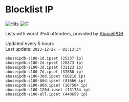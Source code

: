 # Blocklist IP

[![Hits](https://hits.seeyoufarm.com/api/count/incr/badge.svg?url=https%3A%2F%2Fgithub.com%2Fborestad%2Fblocklist-ip%2F&count_bg=%2379C83D&title_bg=%23555555&icon=&icon_color=%23E7E7E7&title=hits&edge_flat=false)](https://hits.seeyoufarm.com)  ![CI](https://img.shields.io/github/workflow/status/borestad/blocklist-ip/CI?style=flat-square)

Lists with worst IPv4 offenders, provided by [AbuseIPDB](https://www.abuseipdb.com/)

<!-- FOOTER-PLACEHOLDER -->
Updated every 5 hours<br>
Last update: `2023-12-27 - 01:13:34`
```
abuseipdb-s100-1d.ipset (25237 ip)
abuseipdb-s100-2d.ipset (28873 ip)
abuseipdb-s100-3d.ipset (31123 ip)
abuseipdb-s100-7d.ipset (37880 ip)
abuseipdb-s100-30d.ipset (60218 ip)
abuseipdb-s100-60d.ipset (81666 ip)
abuseipdb-s100-90d.ipset (107504 ip)
abuseipdb-s100-120d.ipset (131784 ip)
abuseipdb-s100-all.ipset (440659 ip)
```
